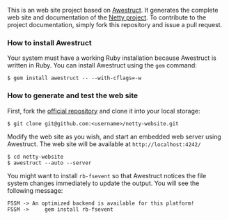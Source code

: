 This is an web site project based on [Awestruct](http://awestruct.org/).  It generates the complete web site and documentation of the [Netty project](http://netty.io/).  To contribute to the project documentation, simply fork this repository and issue a pull request.

### How to install Awestruct

Your system must have a working Ruby installation because Awestruct is written in Ruby.  You can install Awestruct using the `gem` command:

    $ gem install awestruct -- --with-cflags=-w

### How to generate and test the web site

First, fork the [official repository](https://github.com/netty/netty-website) and clone it into your local storage:

    $ git clone git@github.com:<username>/netty-website.git
    
Modify the web site as you wish, and start an embedded web server using Awestruct.  The web site will be available at `http://localhost:4242/`

    $ cd netty-website
    $ awestruct --auto --server

You might want to install `rb-fsevent` so that Awestruct notices the file system changes immediately to update the output.  You will see the following message:

    FSSM -> An optimized backend is available for this platform!
    FSSM ->     gem install rb-fsevent

